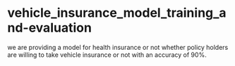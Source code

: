 # vehicle_insurance_model_training_and-evaluation
we are providing a model for health insurance or not whether policy holders are willing to take vehicle insurance or not with an accuracy of 90%.
